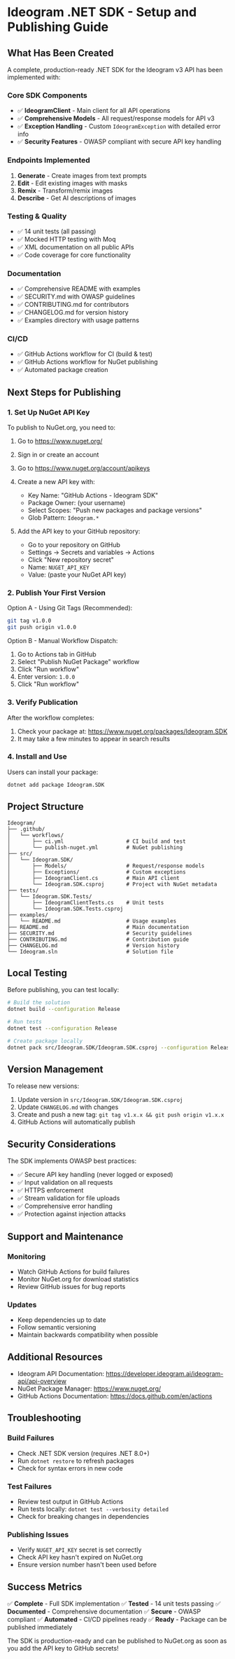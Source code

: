 # Ideogram .NET SDK - Setup and Publishing Guide

## What Has Been Created

A complete, production-ready .NET SDK for the Ideogram v3 API has been implemented with:

### Core SDK Components
- ✅ **IdeogramClient** - Main client for all API operations
- ✅ **Comprehensive Models** - All request/response models for API v3
- ✅ **Exception Handling** - Custom `IdeogramException` with detailed error info
- ✅ **Security Features** - OWASP compliant with secure API key handling

### Endpoints Implemented
1. **Generate** - Create images from text prompts
2. **Edit** - Edit existing images with masks
3. **Remix** - Transform/remix images
4. **Describe** - Get AI descriptions of images

### Testing & Quality
- ✅ 14 unit tests (all passing)
- ✅ Mocked HTTP testing with Moq
- ✅ XML documentation on all public APIs
- ✅ Code coverage for core functionality

### Documentation
- ✅ Comprehensive README with examples
- ✅ SECURITY.md with OWASP guidelines
- ✅ CONTRIBUTING.md for contributors
- ✅ CHANGELOG.md for version history
- ✅ Examples directory with usage patterns

### CI/CD
- ✅ GitHub Actions workflow for CI (build & test)
- ✅ GitHub Actions workflow for NuGet publishing
- ✅ Automated package creation

## Next Steps for Publishing

### 1. Set Up NuGet API Key

To publish to NuGet.org, you need to:

1. Go to https://www.nuget.org/
2. Sign in or create an account
3. Go to https://www.nuget.org/account/apikeys
4. Create a new API key with:
   - Key Name: "GitHub Actions - Ideogram SDK"
   - Package Owner: (your username)
   - Select Scopes: "Push new packages and package versions"
   - Glob Pattern: `Ideogram.*`

5. Add the API key to your GitHub repository:
   - Go to your repository on GitHub
   - Settings → Secrets and variables → Actions
   - Click "New repository secret"
   - Name: `NUGET_API_KEY`
   - Value: (paste your NuGet API key)

### 2. Publish Your First Version

Option A - Using Git Tags (Recommended):
```bash
git tag v1.0.0
git push origin v1.0.0
```

Option B - Manual Workflow Dispatch:
1. Go to Actions tab in GitHub
2. Select "Publish NuGet Package" workflow
3. Click "Run workflow"
4. Enter version: `1.0.0`
5. Click "Run workflow"

### 3. Verify Publication

After the workflow completes:
1. Check your package at: https://www.nuget.org/packages/Ideogram.SDK
2. It may take a few minutes to appear in search results

### 4. Install and Use

Users can install your package:
```bash
dotnet add package Ideogram.SDK
```

## Project Structure

```
Ideogram/
├── .github/
│   └── workflows/
│       ├── ci.yml                    # CI build and test
│       └── publish-nuget.yml         # NuGet publishing
├── src/
│   └── Ideogram.SDK/
│       ├── Models/                   # Request/response models
│       ├── Exceptions/               # Custom exceptions
│       ├── IdeogramClient.cs         # Main API client
│       └── Ideogram.SDK.csproj       # Project with NuGet metadata
├── tests/
│   └── Ideogram.SDK.Tests/
│       ├── IdeogramClientTests.cs    # Unit tests
│       └── Ideogram.SDK.Tests.csproj
├── examples/
│   └── README.md                     # Usage examples
├── README.md                         # Main documentation
├── SECURITY.md                       # Security guidelines
├── CONTRIBUTING.md                   # Contribution guide
├── CHANGELOG.md                      # Version history
└── Ideogram.sln                      # Solution file
```

## Local Testing

Before publishing, you can test locally:

```bash
# Build the solution
dotnet build --configuration Release

# Run tests
dotnet test --configuration Release

# Create package locally
dotnet pack src/Ideogram.SDK/Ideogram.SDK.csproj --configuration Release --output ./artifacts
```

## Version Management

To release new versions:

1. Update version in `src/Ideogram.SDK/Ideogram.SDK.csproj`
2. Update `CHANGELOG.md` with changes
3. Create and push a new tag: `git tag v1.x.x && git push origin v1.x.x`
4. GitHub Actions will automatically publish

## Security Considerations

The SDK implements OWASP best practices:
- ✅ Secure API key handling (never logged or exposed)
- ✅ Input validation on all requests
- ✅ HTTPS enforcement
- ✅ Stream validation for file uploads
- ✅ Comprehensive error handling
- ✅ Protection against injection attacks

## Support and Maintenance

### Monitoring
- Watch GitHub Actions for build failures
- Monitor NuGet.org for download statistics
- Review GitHub issues for bug reports

### Updates
- Keep dependencies up to date
- Follow semantic versioning
- Maintain backwards compatibility when possible

## Additional Resources

- Ideogram API Documentation: https://developer.ideogram.ai/ideogram-api/api-overview
- NuGet Package Manager: https://www.nuget.org/
- GitHub Actions Documentation: https://docs.github.com/en/actions

## Troubleshooting

### Build Failures
- Check .NET SDK version (requires .NET 8.0+)
- Run `dotnet restore` to refresh packages
- Check for syntax errors in new code

### Test Failures
- Review test output in GitHub Actions
- Run tests locally: `dotnet test --verbosity detailed`
- Check for breaking changes in dependencies

### Publishing Issues
- Verify `NUGET_API_KEY` secret is set correctly
- Check API key hasn't expired on NuGet.org
- Ensure version number hasn't been used before

## Success Metrics

✅ **Complete** - Full SDK implementation
✅ **Tested** - 14 unit tests passing
✅ **Documented** - Comprehensive documentation
✅ **Secure** - OWASP compliant
✅ **Automated** - CI/CD pipelines ready
✅ **Ready** - Package can be published immediately

The SDK is production-ready and can be published to NuGet.org as soon as you add the API key to GitHub secrets!

